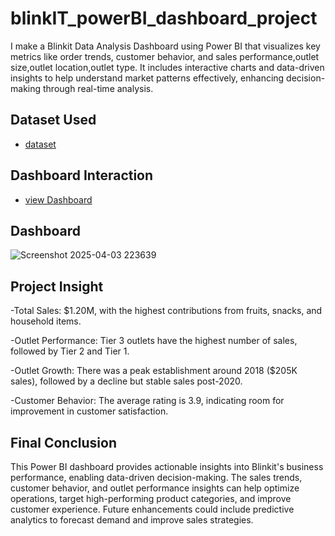 # blinkIT_powerBI_dashboard_project
I make a Blinkit Data Analysis Dashboard using Power BI that visualizes key metrics like order trends, customer behavior, and sales performance,outlet size,outlet location,outlet type. It includes interactive charts and data-driven insights to help understand market patterns effectively, enhancing decision-making through real-time analysis.
## Dataset Used
- <a href="https://github.com/Subhajit2163/BLINKIT-_powerBI_dashboard_project/blob/main/BlinkIT%20Grocery%20Data%20(1).xlsx">dataset </a>
## Dashboard Interaction
- <a href="https://github.com/Subhajit2163/BLINKIT-_powerBI_dashboard_project/blob/main/Screenshot%202025-04-03%20223639.png">view Dashboard </a>
## Dashboard
![Screenshot 2025-04-03 223639](https://github.com/user-attachments/assets/200dc6da-40b5-448f-8807-fa418bbde097)
## Project Insight
-Total Sales: $1.20M, with the highest contributions from fruits, snacks, and household items.

 -Outlet Performance: Tier 3 outlets have the highest number of sales, followed by Tier 2 and Tier 1.

-Outlet Growth: There was a peak establishment around 2018 ($205K sales), followed by a decline but stable sales post-2020.

-Customer Behavior: The average rating is 3.9, indicating room for improvement in customer satisfaction.


## Final Conclusion

This Power BI dashboard provides actionable insights into Blinkit's business performance, enabling data-driven decision-making. The sales trends, customer behavior, and outlet performance insights can help optimize operations, target high-performing product categories, and improve customer experience. Future enhancements could include predictive analytics to forecast demand and improve sales strategies.

